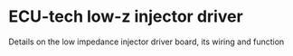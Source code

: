 # ECU-tech low-z injector driver  

Details on the low impedance injector driver board, its wiring and function 